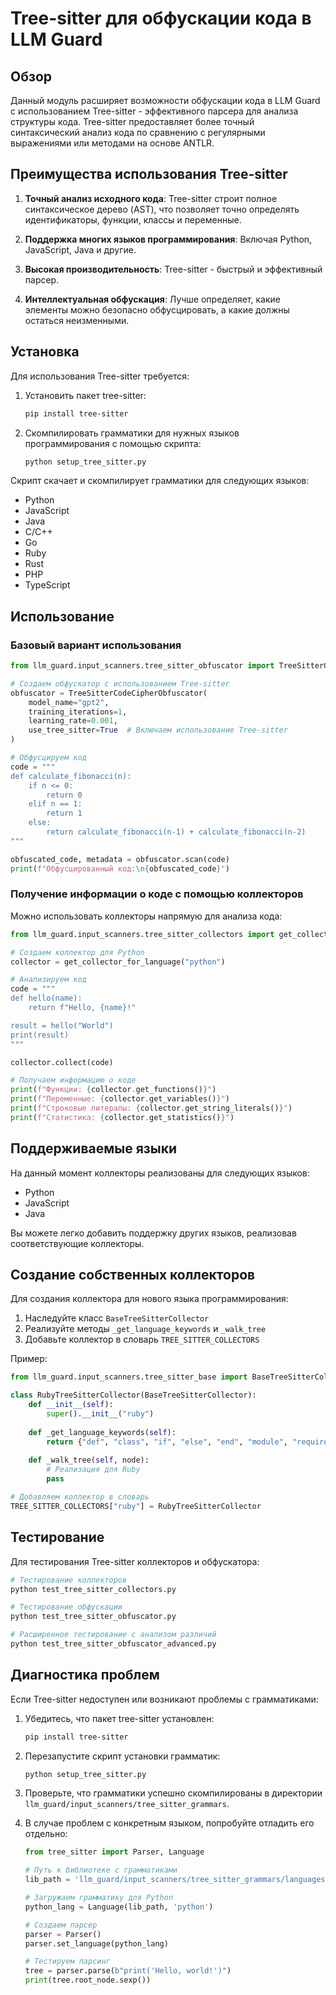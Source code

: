 # Tree-sitter для обфускации кода в LLM Guard

## Обзор

Данный модуль расширяет возможности обфускации кода в LLM Guard с использованием Tree-sitter - эффективного парсера для анализа структуры кода. Tree-sitter предоставляет более точный синтаксический анализ кода по сравнению с регулярными выражениями или методами на основе ANTLR.

## Преимущества использования Tree-sitter

1. **Точный анализ исходного кода**: Tree-sitter строит полное синтаксическое дерево (AST), что позволяет точно определять идентификаторы, функции, классы и переменные.

2. **Поддержка многих языков программирования**: Включая Python, JavaScript, Java и другие.

3. **Высокая производительность**: Tree-sitter - быстрый и эффективный парсер.

4. **Интеллектуальная обфускация**: Лучше определяет, какие элементы можно безопасно обфусцировать, а какие должны остаться неизменными.

## Установка

Для использования Tree-sitter требуется:

1. Установить пакет tree-sitter:
   ```bash
   pip install tree-sitter
   ```

2. Скомпилировать грамматики для нужных языков программирования с помощью скрипта:
   ```bash
   python setup_tree_sitter.py
   ```

Скрипт скачает и скомпилирует грамматики для следующих языков:
- Python
- JavaScript
- Java
- C/C++
- Go
- Ruby
- Rust
- PHP
- TypeScript

## Использование

### Базовый вариант использования

```python
from llm_guard.input_scanners.tree_sitter_obfuscator import TreeSitterCodeCipherObfuscator

# Создаем обфускатор с использованием Tree-sitter
obfuscator = TreeSitterCodeCipherObfuscator(
    model_name="gpt2",
    training_iterations=1,
    learning_rate=0.001,
    use_tree_sitter=True  # Включаем использование Tree-sitter
)

# Обфусцируем код
code = """
def calculate_fibonacci(n):
    if n <= 0:
        return 0
    elif n == 1:
        return 1
    else:
        return calculate_fibonacci(n-1) + calculate_fibonacci(n-2)
"""

obfuscated_code, metadata = obfuscator.scan(code)
print(f"Обфусцированный код:\n{obfuscated_code}")
```

### Получение информации о коде с помощью коллекторов

Можно использовать коллекторы напрямую для анализа кода:

```python
from llm_guard.input_scanners.tree_sitter_collectors import get_collector_for_language

# Создаем коллектор для Python
collector = get_collector_for_language("python")

# Анализируем код
code = """
def hello(name):
    return f"Hello, {name}!"

result = hello("World")
print(result)
"""

collector.collect(code)

# Получаем информацию о коде
print(f"Функции: {collector.get_functions()}")
print(f"Переменные: {collector.get_variables()}")
print(f"Строковые литералы: {collector.get_string_literals()}")
print(f"Статистика: {collector.get_statistics()}")
```

## Поддерживаемые языки

На данный момент коллекторы реализованы для следующих языков:

- Python
- JavaScript
- Java

Вы можете легко добавить поддержку других языков, реализовав соответствующие коллекторы.

## Создание собственных коллекторов

Для создания коллектора для нового языка программирования:

1. Наследуйте класс `BaseTreeSitterCollector`
2. Реализуйте методы `_get_language_keywords` и `_walk_tree`
3. Добавьте коллектор в словарь `TREE_SITTER_COLLECTORS`

Пример:

```python
from llm_guard.input_scanners.tree_sitter_base import BaseTreeSitterCollector

class RubyTreeSitterCollector(BaseTreeSitterCollector):
    def __init__(self):
        super().__init__("ruby")
    
    def _get_language_keywords(self):
        return {"def", "class", "if", "else", "end", "module", "require", ...}
    
    def _walk_tree(self, node):
        # Реализация для Ruby
        pass

# Добавляем коллектор в словарь
TREE_SITTER_COLLECTORS["ruby"] = RubyTreeSitterCollector
```

## Тестирование

Для тестирования Tree-sitter коллекторов и обфускатора:

```bash
# Тестирование коллекторов
python test_tree_sitter_collectors.py

# Тестирование обфускации
python test_tree_sitter_obfuscator.py

# Расширенное тестирование с анализом различий
python test_tree_sitter_obfuscator_advanced.py
```

## Диагностика проблем

Если Tree-sitter недоступен или возникают проблемы с грамматиками:

1. Убедитесь, что пакет tree-sitter установлен:
   ```bash
   pip install tree-sitter
   ```

2. Перезапустите скрипт установки грамматик:
   ```bash
   python setup_tree_sitter.py
   ```

3. Проверьте, что грамматики успешно скомпилированы в директории `llm_guard/input_scanners/tree_sitter_grammars`.

4. В случае проблем с конкретным языком, попробуйте отладить его отдельно:
   ```python
   from tree_sitter import Parser, Language
   
   # Путь к библиотеке с грамматиками
   lib_path = 'llm_guard/input_scanners/tree_sitter_grammars/languages.so'
   
   # Загружаем грамматику для Python
   python_lang = Language(lib_path, 'python')
   
   # Создаем парсер
   parser = Parser()
   parser.set_language(python_lang)
   
   # Тестируем парсинг
   tree = parser.parse(b"print('Hello, world!')")
   print(tree.root_node.sexp())
   ``` 